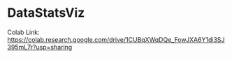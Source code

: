 # DataStatsViz

Colab Link: https://colab.research.google.com/drive/1CUBqXWqDQe_FowJXA6Y1di3SJ395mL7r?usp=sharing
